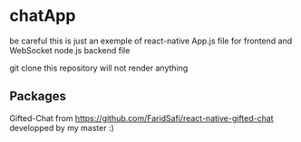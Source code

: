 # chatApp

be careful this is just an exemple of react-native App.js file for frontend and WebSocket node.js backend file

git clone this repository will not render anything

## Packages
Gifted-Chat from https://github.com/FaridSafi/react-native-gifted-chat developped by my master :)

